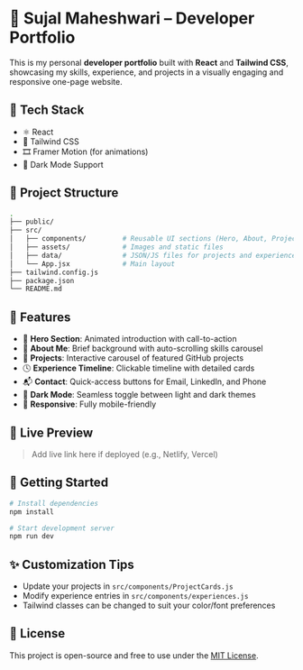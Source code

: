 # 🚀 Sujal Maheshwari – Developer Portfolio

This is my personal **developer portfolio** built with **React** and **Tailwind CSS**, showcasing my skills, experience, and projects in a visually engaging and responsive one-page website.

## 🧰 Tech Stack

* ⚛️ React
* 🎨 Tailwind CSS
* 🎞️ Framer Motion (for animations)
* 🌙 Dark Mode Support

## 📁 Project Structure

```bash
.
├── public/
├── src/
│   ├── components/         # Reusable UI sections (Hero, About, Projects, Experience, Contact)
│   ├── assets/             # Images and static files
│   ├── data/               # JSON/JS files for projects and experience timelines
│   └── App.jsx             # Main layout
├── tailwind.config.js
├── package.json
└── README.md
```

## 📸 Features

* 🎯 **Hero Section**: Animated introduction with call-to-action
* 👤 **About Me**: Brief background with auto-scrolling skills carousel
* 💼 **Projects**: Interactive carousel of featured GitHub projects
* 🕓 **Experience Timeline**: Clickable timeline with detailed cards
* 📬 **Contact**: Quick-access buttons for Email, LinkedIn, and Phone
* 🌙 **Dark Mode**: Seamless toggle between light and dark themes
* 📱 **Responsive**: Fully mobile-friendly

## 🔗 Live Preview

> Add live link here if deployed (e.g., Netlify, Vercel)

## 📌 Getting Started

```bash
# Install dependencies
npm install

# Start development server
npm run dev
```

## ✨ Customization Tips

* Update your projects in `src/components/ProjectCards.js`
* Modify experience entries in `src/components/experiences.js`
* Tailwind classes can be changed to suit your color/font preferences

## 📄 License

This project is open-source and free to use under the [MIT License](LICENSE).

